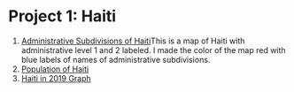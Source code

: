 # Project 1:  Haiti

1. [Administrative Subdivisions of Haiti](https://github.com/Vivian-Zhou-1027/workshop1/blob/master/hti.png)This is a map of Haiti with administrative level 1 and 2 labeled. I made the color of the map red with blue labels of names of administrative subdivisions.
2. [Population of Haiti](https://github.com/Vivian-Zhou-1027/workshop1/blob/master/hti_pop19.png)
3. [Haiti in 2019 Graph](https://github.com/Vivian-Zhou-1027/workshop1/blob/master/Haiti.png)
